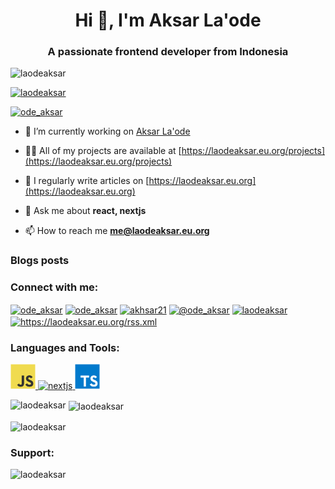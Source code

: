 <h1 align="center">Hi 👋, I'm Aksar La'ode</h1>
<h3 align="center">A passionate frontend developer from Indonesia</h3>

<p align="left"> <img src="https://komarev.com/ghpvc/?username=laodeaksar&label=Profile%20views&color=0e75b6&style=flat-square" alt="laodeaksar" /> </p>

<p align="left"> <a href="https://github.com/ryo-ma/github-profile-trophy"><img src="https://github-profile-trophy.vercel.app/?username=laodeaksar" alt="laodeaksar" /></a> </p>

<p align="left"> <a href="https://twitter.com/ode_aksar" target="blank"><img src="https://img.shields.io/twitter/follow/ode_aksar?logo=twitter&style=for-the-badge" alt="ode_aksar" /></a> </p>

- 🔭 I’m currently working on [Aksar La'ode](https://laodeaksar.eu.org)

- 👨‍💻 All of my projects are available at [https://laodeaksar.eu.org/projects](https://laodeaksar.eu.org/projects)

- 📝 I regularly write articles on [https://laodeaksar.eu.org](https://laodeaksar.eu.org)

- 💬 Ask me about **react, nextjs**

- 📫 How to reach me **me@laodeaksar.eu.org**

### Blogs posts
<!-- BLOG-POST-LIST:START -->
<!-- BLOG-POST-LIST:END -->

<h3 align="left">Connect with me:</h3>
<p align="left">
<a href="https://dev.to/ode_aksar" target="_blank"><img align="center" src="https://cdn.jsdelivr.net/npm/simple-icons@3.0.1/icons/dev-dot-to.svg" alt="ode_aksar" height="30" width="40" /></a>
<a href="https://twitter.com/ode_aksar" target="_blank"><img align="center" src="https://raw.githubusercontent.com/rahuldkjain/github-profile-readme-generator/master/src/images/icons/Social/twitter.svg" alt="ode_aksar" height="30" width="40" /></a>
<a href="https://fb.com/akhsar21" target="_blank"><img align="center" src="https://raw.githubusercontent.com/rahuldkjain/github-profile-readme-generator/master/src/images/icons/Social/facebook.svg" alt="akhsar21" height="30" width="40" /></a>
<a href="https://medium.com/@ode_aksar" target="_blank"><img align="center" src="https://raw.githubusercontent.com/rahuldkjain/github-profile-readme-generator/master/src/images/icons/Social/medium.svg" alt="@ode_aksar" height="30" width="40" /></a>
<a href="https://www.youtube.com/c/laodeaksar" target="_blank"><img align="center" src="https://raw.githubusercontent.com/rahuldkjain/github-profile-readme-generator/master/src/images/icons/Social/youtube.svg" alt="laodeaksar" height="30" width="40" /></a>
<a href="/https://laodeaksar.eu.org/rss.xml" target="_blank"><img align="center" src="https://raw.githubusercontent.com/rahuldkjain/github-profile-readme-generator/master/src/images/icons/Social/rss.svg" alt="https://laodeaksar.eu.org/rss.xml" height="30" width="40" /></a>
</p>

<h3 align="left">Languages and Tools:</h3>
<p align="left"> <a href="https://developer.mozilla.org/en-US/docs/Web/JavaScript" target="_blank"> <img src="https://raw.githubusercontent.com/devicons/devicon/master/icons/javascript/javascript-original.svg" alt="javascript" width="40" height="40"/> </a> <a href="https://nextjs.org/" target="_blank"> <img src="https://cdn.worldvectorlogo.com/logos/nextjs-3.svg" alt="nextjs" width="40" height="40"/> </a> <a href="https://www.typescriptlang.org/" target="_blank"> <img src="https://raw.githubusercontent.com/devicons/devicon/master/icons/typescript/typescript-original.svg" alt="typescript" width="40" height="40"/> </a> </p>

<p><img align="left" src="https://github-readme-stats.vercel.app/api/top-langs?username=laodeaksar&show_icons=true&locale=en&layout=compact" alt="laodeaksar" /></p>

<p>&nbsp;<img align="center" src="https://github-readme-stats.vercel.app/api?username=laodeaksar&show_icons=true&locale=en" alt="laodeaksar" /></p>

<p><img align="center" src="https://github-readme-streak-stats.herokuapp.com/?user=laodeaksar&theme=default" alt="laodeaksar" /></p>

<h3 align="left">Support:</h3>
<p><a href="https://www.buymeacoffee.com/laodeaksar"> <img align="left" src="https://cdn.buymeacoffee.com/buttons/v2/default-yellow.png" height="50" width="210" alt="laodeaksar" /></a></p><br><br>
